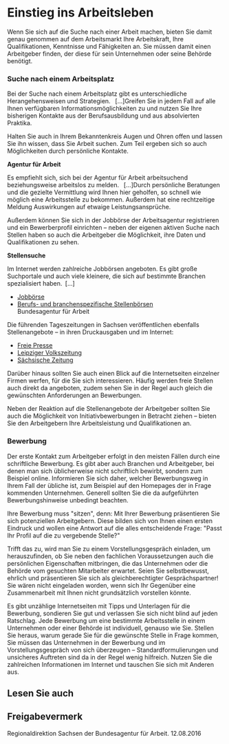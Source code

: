 # Einstieg ins Arbeitsleben

Wenn Sie sich auf die Suche nach einer Arbeit machen, bieten Sie damit genau genommen auf dem Arbeitsmarkt Ihre Arbeitskraft, Ihre Qualifikationen, Kenntnisse und Fähigkeiten an. Sie müssen damit einen Arbeitgeber finden, der diese für sein Unternehmen oder seine Behörde benötigt.

### Suche nach einem Arbeitsplatz

Bei der Suche nach einem Arbeitsplatz gibt es unterschiedliche Herangehensweisen und Strategien.  [...]Greifen Sie in jedem Fall auf alle Ihnen verfügbaren Informationsmöglichkeiten zu und nutzen Sie Ihre bisherigen Kontakte aus der Berufsausbildung und aus absolvierten Praktika.

Halten Sie auch in Ihrem Bekanntenkreis Augen und Ohren offen und lassen Sie ihn wissen, dass Sie Arbeit suchen. Zum Teil ergeben sich so auch Möglichkeiten durch persönliche Kontakte.

**Agentur für Arbeit**

Es empfiehlt sich, sich bei der Agentur für Arbeit arbeitsuchend beziehungsweise arbeitslos zu melden.  [...]Durch persönliche Beratungen und die gezielte Vermittlung wird Ihnen hier geholfen, so schnell wie möglich eine Arbeitsstelle zu bekommen. Außerdem hat eine rechtzeitige Meldung Auswirkungen auf etwaige Leistungsansprüche.

Außerdem können Sie sich in der Jobbörse der Arbeitsagentur registrieren und ein Bewerberprofil einrichten – neben der eigenen aktiven Suche nach Stellen haben so auch die Arbeitgeber die Möglichkeit, ihre Daten und Qualifikationen zu sehen.

**Stellensuche**

Im Internet werden zahlreiche Jobbörsen angeboten. Es gibt große Suchportale und auch viele kleinere, die sich auf bestimmte Branchen spezialisiert haben. [...]

* [Jobbörse](https://jobboerse.arbeitsagentur.de/vamJB/startseite.html "jobboerse.arbeitsagentur.de")
* [Berufs- und branchenspezifische Stellenbörsen](https://con.arbeitsagentur.de/prod/jobboerse/jobsuche-ui/ "Jobbörse, Agentur für Arbeit")  
  Bundesagentur für Arbeit

Die führenden Tageszeitungen in Sachsen veröffentlichen ebenfalls Stellenangebote – in ihren Druckausgaben und im Internet:

* [Freie Presse](https://meinjob.freiepresse.de/ "Freie Presse: Stellenmarkt")
* [Leipziger Volkszeitung](http://www.lvz-job.de/ "Stellenmarkt der Leipziger Volkszeitung im Internet")
* [Sächsische Zeitung](http://www.sz-jobs.de/)

Darüber hinaus sollten Sie auch einen Blick auf die Internetseiten einzelner Firmen werfen, für die Sie sich interessieren. Häufig werden freie Stellen auch direkt da angeboten, zudem sehen Sie in der Regel auch gleich die gewünschten Anforderungen an Bewerbungen.

Neben der Reaktion auf die Stellenangebote der Arbeitgeber sollten Sie auch die Möglichkeit von Initiativbewerbungen in Betracht ziehen – bieten Sie den Arbeitgebern Ihre Arbeitsleistung und Qualifikationen an.

### Bewerbung

Der erste Kontakt zum Arbeitgeber erfolgt in den meisten Fällen durch eine schriftliche Bewerbung. Es gibt aber auch Branchen und Arbeitgeber, bei denen man sich üblicherweise nicht schriftlich bewirbt, sondern zum Beispiel online. Informieren Sie sich daher, welcher Bewerbungsweg in Ihrem Fall der übliche ist, zum Beispiel auf den Homepages der in Frage kommenden Unternehmen. Generell sollten Sie die da aufgeführten Bewerbungshinweise unbedingt beachten.

Ihre Bewerbung muss "sitzen", denn: Mit Ihrer Bewerbung präsentieren Sie sich potenziellen Arbeitgebern. Diese bilden sich von Ihnen einen ersten Eindruck und wollen eine Antwort auf die alles entscheidende Frage: "Passt Ihr Profil auf die zu vergebende Stelle?"

Trifft das zu, wird man Sie zu einem Vorstellungsgespräch einladen, um herauszufinden, ob Sie neben den fachlichen Voraussetzungen auch die persönlichen Eigenschaften mitbringen, die das Unternehmen oder die Behörde vom gesuchten Mitarbeiter erwartet. Seien Sie selbstbewusst, ehrlich und präsentieren Sie sich als gleichberechtigter Gesprächspartner! Sie wären nicht eingeladen worden, wenn sich Ihr Gegenüber eine Zusammenarbeit mit Ihnen nicht grundsätzlich vorstellen könnte.

Es gibt unzählige Internetseiten mit Tipps und Unterlagen für die Bewerbung, sondieren Sie gut und verlassen Sie sich nicht blind auf jeden Ratschlag. Jede Bewerbung um eine bestimmte Arbeitsstelle in einem Unternehmen oder einer Behörde ist individuell, genauso wie Sie. Stellen Sie heraus, warum gerade Sie für die gewünschte Stelle in Frage kommen, Sie müssen das Unternehmen in der Bewerbung und im Vorstellungsgespräch von sich überzeugen – Standardformulierungen und unsicheres Auftreten sind da in der Regel wenig hilfreich. Nutzen Sie die zahlreichen Informationen im Internet und tauschen Sie sich mit Anderen aus.

## Lesen Sie auch

## Freigabevermerk

Regionaldirektion Sachsen der Bundesagentur für Arbeit. 12.08.2016
